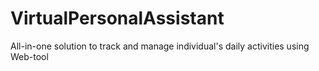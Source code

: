 # VirtualPersonalAssistant
All-in-one solution to track and manage individual's daily activities using Web-tool
